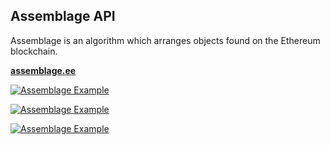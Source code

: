 ## Assemblage API

Assemblage is an algorithm which arranges objects found on the Ethereum blockchain.

**[assemblage.ee](https://assemblage.ee)**

[![Assemblage Example](https://assemblage.ee/images/1.jpg)](http://assemblage.ee/)

[![Assemblage Example](https://assemblage.ee/images/4.jpg)](http://assemblage.ee/)

[![Assemblage Example](https://assemblage.ee/images/7.jpg)](http://assemblage.ee/)
